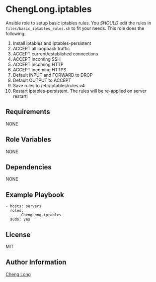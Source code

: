 ChengLong.iptables
=========

Ansible role to setup basic iptables rules. You *SHOULD* edit the rules in `files/basic_iptables_rules.sh` to fit your needs.
This role does the following:

1. Install iptables and iptables-persistent
2. ACCEPT all loopback traffic 
3. ACCEPT current/established connections
4. ACCEPT incoming SSH
5. ACCEPT incoming HTTP
6. ACCEPT incoming HTTPS
7. Default INPUT and FORWARD to DROP
8. Default OUTPUT to ACCEPT
9. Save rules to /etc/iptables/rules.v4
10. Restart iptables-persistent. The rules will be re-applied on server restart!

Requirements
------------

NONE

Role Variables
--------------

NONE

Dependencies
------------

NONE 

Example Playbook
----------------

```
- hosts: servers
  roles:
     - ChengLong.iptables
  sudo: yes
```

License
-------

MIT

Author Information
------------------

[Cheng Long](https://twitter.com/ChengLong_)

